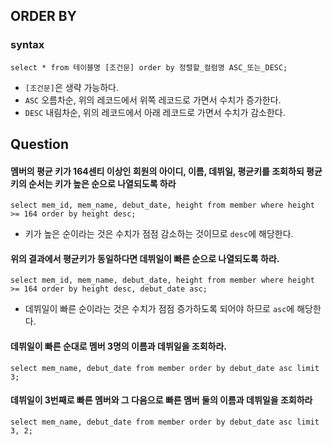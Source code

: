 ## ORDER BY
### syntax
```
select * from 테이블명 [조건문] order by 정렬할_컬럼명 ASC_또는_DESC;
```
- `[조건문]`은 생략 가능하다.
- `ASC` 오름차순, 위의 레코드에서 위쪽 레코드로 가면서 수치가 증가한다.
- `DESC` 내림차순, 위의 레코드에서 아래 레코드로 가면서 수치가 감소한다.

## Question

#### 멤버의 평균 키가 164센티 이상인 회원의 아이디, 이름, 데뷔일, 평균키를 조회하되 평균키의 순서는 키가 높은 순으로 나열되도록 하라
```
select mem_id, mem_name, debut_date, height from member where height >= 164 order by height desc;
```
- 키가 높은 순이라는 것은 수치가 점점 감소하는 것이므로 `desc`에 해당한다.

#### 위의 결과에서 평균키가 동일하다면 데뷔일이 빠른 순으로 나열되도록 하라.
```
select mem_id, mem_name, debut_date, height from member where height >= 164 order by height desc, debut_date asc;
```
- 데뷔일이 빠른 순이라는 것은 수치가 점점 증가하도록 되어야 하므로 `asc`에 해당한다.

#### 데뷔일이 빠른 순대로 멤버 3명의 이름과 데뷔일을 조회하라.
```
select mem_name, debut_date from member order by debut_date asc limit 3;
```

#### 데뷔일이 3번째로 빠른 멤버와 그 다음으로 빠른 멤버 둘의 이름과 데뷔일을 조회하라
```
select mem_name, debut_date from member order by debut_date asc limit 3, 2;
```
